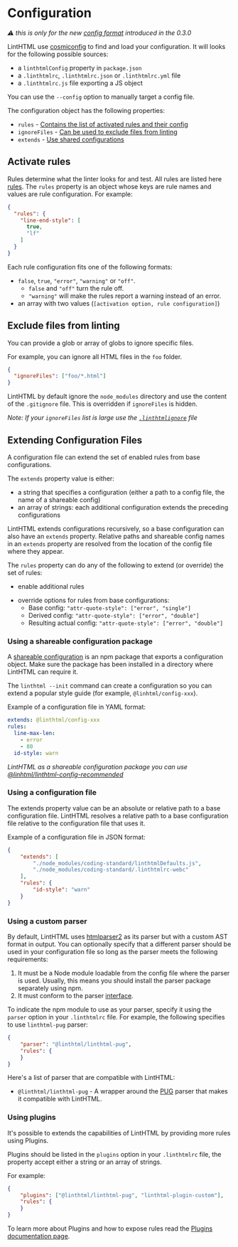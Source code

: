 # Configuration

_⚠️ this is only for the new [config format](https://github.com/linthtml/linthtml/releases#new-config-file-format) introduced in the 0.3.0_

LintHTML use [cosmiconfig](https://davidtheclark/cosmiconfig) to find and load your configuration. It will looks for the following possible sources:

- a `linthtmlConfig` property in `package.json`
- a `.linthtmlrc`, `.linthtmlrc.json` or `.linthtmlrc.yml` file
- a `.linthtmlrc.js` file exporting a JS object

You can use the `--config` option to manually target a config file.

The configuration object has the following properties:

- `rules` - [Contains the list of activated rules and their config](#activate-rules)
- `ignoreFiles` - [Can be used to exclude files from linting](#ignore-files)
- `extends` - [Use shared configurations](#extending-configuration-files)

## Activate rules

Rules determine what the linter looks for and test. All rules are listed here [rules](./rules.md).
The `rules` property is an object whose keys are rule names and values are rule configuration. For example:

```json
{
  "rules": {
    "line-end-style": [
      true,
      "lf"
    ]
  }
}
```

Each rule configuration fits one of the following formats:

- `false`, `true`, `"error"`, `"warning"` or `"off"`.
  - `false` and `"off"` turn the rule off.
  - `"warning"` will make the rules report a warning instead of an error.
- an array with two values (`[activation option, rule configuration]`)

## Exclude files from linting

You can provide a glob or array of globs to ignore specific files.

For example, you can ignore all HTML files in the `foo` folder.

```json
{
  "ignoreFiles": ["foo/*.html"]
}
```

LintHTML by default ignore the `node_modules` directory and use the content of the `.gitignore` file.
This is overridden if `ignoreFiles` is hidden.

_Note: If your `ignoreFiles` list is large use the [`.linthtmlignore`](./ignore-code.md#entire-files) file_

## Extending Configuration Files

A configuration file can extend the set of enabled rules from base configurations.

The `extends` property value is either:

- a string that specifies a configuration (either a path to a config file, the name of a shareable config)
- an array of strings: each additional configuration extends the preceding configurations

LintHTML extends configurations recursively, so a base configuration can also have an `extends` property. Relative paths and shareable config names in an `extends` property are resolved from the location of the config file where they appear.

The `rules` property can do any of the following to extend (or override) the set of rules:

- enable additional rules
<!-- - change an inherited rule's severity without changing its options: <---- Need to test - Nope doesn't work at the moment
  - Base config: `"id-style": ["error", "underscore"]`
  - Derived config: `"id-style": "warn"`
  - Resulting actual config: `"id-style": ["warn", "underscore"]` -->
- override options for rules from base configurations:
  - Base config: `"attr-quote-style": ["error", "single"]`
  - Derived config: `"attr-quote-style": ["error", "double"]`
  - Resulting actual config: `"attr-quote-style": ["error", "double"]`

### Using a shareable configuration package

A [shareable configuration](./shareable-configuration) is an npm package that exports a configuration object. Make sure the package has been installed in a directory where LintHTML can require it.

The `linthtml --init` command can create a configuration so you can extend a popular style guide (for example, `@linhtml/config-xxx`).

Example of a configuration file in YAML format:

```yaml
extends: @linthtml/config-xxx
rules:
  line-max-len:
    - error
    - 80
  id-style: warn
```

_LintHTML as a shareable configuration package you can use [@linhtml/linthtml-config-recommended](https://github.com/linthtml/linthtml-config-recommended)_

### Using a configuration file

The extends property value can be an absolute or relative path to a base configuration file. LintHTML resolves a relative path to a base configuration file relative to the configuration file that uses it.

Example of a configuration file in JSON format:

```json
{
    "extends": [
        "./node_modules/coding-standard/linthtmlDefaults.js",
        "./node_modules/coding-standard/.linthtmlrc-webc"
    ],
    "rules": {
        "id-style": "warn"
    }
}
```

### Using a custom parser

By default, LintHTML uses [htmlparser2](https://github.com/fb55/htmlparser2) as its parser but with a custom AST format in output. You can optionally specify that a different parser should be used in your configuration file so long as the parser meets the following requirements:

1. It must be a Node module loadable from the config file where the parser is used. Usually, this means you should install the parser package separately using npm.
2. It must conform to the parser [interface](./custom-parser.md).

To indicate the npm module to use as your parser, specify it using the `parser` option in your `.linthtmlrc` file.
For example, the following specifies to use `linthtml-pug` parser:

```json
{
    "parser": "@linthtml/linthtml-pug",
    "rules": {
    }
}
```

Here's a list of parser that are compatible with LintHTML:

- `@linthtml/linthtml-pug` - A wrapper around the [PUG](https://pugjs.org/) parser that makes it compatible with LintHTML.

### Using plugins

It's possible to extends the capabilities of LintHTML by providing more rules using Plugins.

Plugins should be listed in the `plugins` option in your `.linthtmlrc` file, the property accept either a string or an array of strings.

For example:

```json
{
    "plugins": ["@linthtml/linthtml-pug", "linthtml-plugin-custom"],
    "rules": {
    }
}
```

To learn more about Plugins and how to expose rules read the [Plugins documentation page](./plugins.md).
